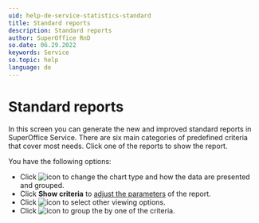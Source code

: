 ```yaml
---
uid: help-de-service-statistics-standard
title: Standard reports
description: Standard reports
author: SuperOffice RnD
so.date: 06.29.2022
keywords: Service
so.topic: help
language: de
---
```


# Standard reports

In this screen you can generate the new and improved standard reports in SuperOffice Service. There are six main categories of predefined criteria that cover most needs. Click one of the reports to show the report.

You have the following options:

* Click ![icon][img2] to change the chart type and how the data are presented and grouped.
* Click **Show criteria** to [adjust the parameters][1] of the report.
* Click ![icon][img1] to select other viewing options.
* Click ![icon][img3] to group the by one of the criteria.

<!-- Referenced links -->
[1]: ../../../../search-options/learn/in-service/index.md

<!-- Referenced images -->
[img1]: ../../../../../media/icons/btn-menu.png
[img2]: ../../../../../media/icons/edit.png
[img3]: ../../../../../media/icons/service/statistics-group.png

